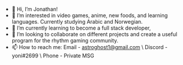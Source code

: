 - 👋 Hi, I’m Jonathan!
- 👀 I’m interested in video games, anime, new foods, and learning languages. Currently studying Arabic and Norwegian. 
- 🌱 I’m currently learning to become a full stack developer, 
- 💞️ I’m looking to collaborate on different projects and create a useful program for the rhythm gaming community.
- 📫 How to reach me: Email - astroghost1@gmail.com \ Discord - yoni#2699 \ Phone - Private MSG

<!---
Defluxit/Defluxit is a ✨ special ✨ repository because its `README.md` (this file) appears on your GitHub profile.
You can click the Preview link to take a look at your changes.
--->
